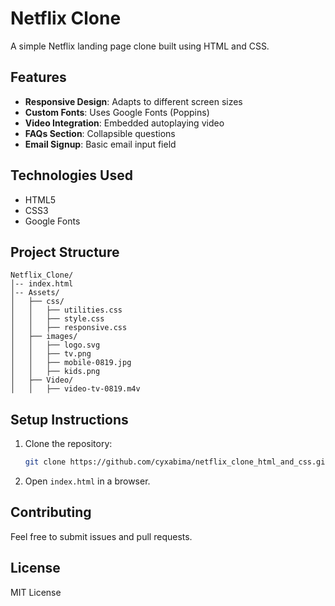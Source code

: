 # Netflix Clone

A simple Netflix landing page clone built using HTML and CSS.

## Features

- **Responsive Design**: Adapts to different screen sizes
- **Custom Fonts**: Uses Google Fonts (Poppins)
- **Video Integration**: Embedded autoplaying video
- **FAQs Section**: Collapsible questions
- **Email Signup**: Basic email input field

## Technologies Used

- HTML5
- CSS3
- Google Fonts

## Project Structure

```
Netflix_Clone/
│-- index.html
│-- Assets/
│   ├── css/
│   │   ├── utilities.css
│   │   ├── style.css
│   │   ├── responsive.css
│   ├── images/
│   │   ├── logo.svg
│   │   ├── tv.png
│   │   ├── mobile-0819.jpg
│   │   ├── kids.png
│   ├── Video/
│   │   ├── video-tv-0819.m4v
```

## Setup Instructions

1. Clone the repository:
   ```sh
   git clone https://github.com/cyxabima/netflix_clone_html_and_css.git
   ```
2. Open `index.html` in a browser.



## Contributing

Feel free to submit issues and pull requests.

## License

MIT License


 
